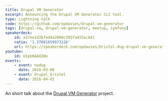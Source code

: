 ```yaml
---
title: Drupal VM Generator
excerpt: Announcing the Drupal VM Generator CLI tool.
type: Lightning talk
code: https://github.com/opdavies/drupal-vm-generator
tags: [drupal-vm, drupal-vm-generator, meetup, symfony]
speakerdeck:
    id: a27ee1d2bfed4a209dc395fa455acb41
    ratio: '1.37081659973226'
    url: https://speakerdeck.com/opdavies/bristol-dug-drupal-vm-generator
youtube:
    id: U1pbKAAO2Wo
events:
    - event: nwdug
      date: 2016-03-08
    - event: drupal_bristol
      date: 2016-04-02
---
```

An short talk about the [Drupal VM Generator][1] project.

[1]: https://github.com/opdavies/drupal-vm-generator
